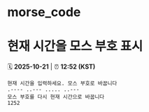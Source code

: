 # morse_code
# 현재 시간을 모스 부호 표시
<!-- MORSE_TIME_START -->
🗓️ **2025-10-21** | ⏰ **12:52 (KST)**

```
현재 시간을 입력하세요. 모스 부호로 바꿉니다
.---- ..--- ..... ..---
모스 부호를 다시 현재 시간으로 바꿉니다
1252
```
<!-- MORSE_TIME_END -->
